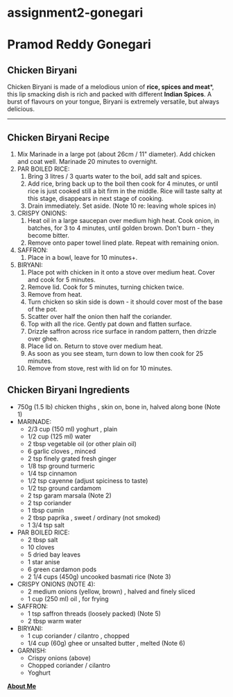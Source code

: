 # assignment2-gonegari
# Pramod Reddy Gonegari

## Chicken Biryani
Chicken Biryani is made of a melodious union of **rice, spices and meat***, this lip smacking dish is rich and packed with different **Indian Spices**. A burst of flavours on your tongue, Biryani is extremely versatile, but always delicious.

---

## Chicken Biryani Recipe
1. Mix Marinade in a large pot (about 26cm / 11" diameter). Add chicken and coat well. Marinade 20 minutes to overnight.
2. PAR BOILED RICE:
    1. Bring 3 litres / 3 quarts water to the boil, add salt and spices.
    2. Add rice, bring back up to the boil then cook for 4 minutes, or until rice is just cooked still a bit firm in the middle. Rice will taste salty at this stage, disappears in next stage of cooking.
    3. Drain immediately. Set aside. (Note 10 re: leaving whole spices in)
3. CRISPY ONIONS:
    1. Heat oil in a large saucepan over medium high heat. Cook onion, in batches, for 3 to 4 minutes, until golden brown. Don't burn - they become bitter.
    2. Remove onto paper towel lined plate. Repeat with remaining onion.
4. SAFFRON:
    1. Place in a bowl, leave for 10 minutes+.
5. BIRYANI:
    1. Place pot with chicken in it onto a stove over medium heat. Cover and cook for 5 minutes.
    2. Remove lid. Cook for 5 minutes, turning chicken twice.
    3. Remove from heat.
    4. Turn chicken so skin side is down - it should cover most of the base of the pot.
    5. Scatter over half the onion then half the coriander.
    6. Top with all the rice. Gently pat down and flatten surface.
    7. Drizzle saffron across rice surface in random pattern, then drizzle over ghee.
    8. Place lid on. Return to stove over medium heat.
    9. As soon as you see steam, turn down to low then cook for 25 minutes.
    10. Remove from stove, rest with lid on for 10 minutes.

## Chicken Biryani Ingredients
- 750g (1.5 lb) chicken thighs , skin on, bone in, halved along bone (Note 1)
- MARINADE:
    - 2/3 cup (150 ml) yoghurt , plain
    - 1/2 cup (125 ml) water
    - 2 tbsp vegetable oil (or other plain oil)
    - 6 garlic cloves , minced
    - 2 tsp finely grated fresh ginger
    - 1/8 tsp ground turmeric
    - 1/4 tsp cinnamon
    - 1/2 tsp cayenne (adjust spiciness to taste)
    - 1/2 tsp ground cardamom
    - 2 tsp garam marsala (Note 2)
    - 2 tsp coriander
    - 1 tbsp cumin
    - 2 tbsp paprika , sweet / ordinary (not smoked)
    - 1 3/4 tsp salt
- PAR BOILED RICE:
    - 2 tbsp salt
    - 10 cloves
    - 5 dried bay leaves
    - 1 star anise
    - 6 green cardamon pods
    - 2 1/4 cups (450g) uncooked basmati rice (Note 3)
- CRISPY ONIONS (NOTE 4):
    - 2 medium onions (yellow, brown) , halved and finely sliced
    - 1 cup (250 ml) oil , for frying
- SAFFRON:
    - 1 tsp saffron threads (loosely packed) (Note 5)
    - 2 tbsp warm water
- BIRYANI:
    - 1 cup coriander / cilantro , chopped
    - 1/4 cup (60g) ghee or unsalted butter , melted (Note 6)
- GARNISH:
    - Crispy onions (above)
    - Chopped coriander / cilantro
    - Yoghurt

**[About Me](AboutMe.md)**